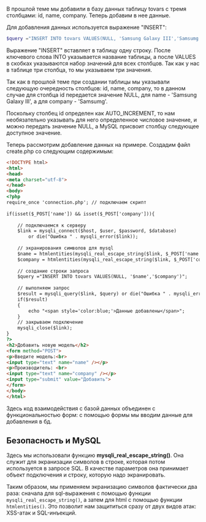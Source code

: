 В прошлой теме мы добавили в базу данных таблицу tovars с тремя столбцами: id, name, company. Теперь добавим в нее данные.

Для добавления данных используется выражение "INSERT":

```php
$query ="INSERT INTO tovars VALUES(NULL, 'Samsung Galaxy III','Samsumg')";
```

Выражение "INSERT" вставляет в таблицу одну строку. После ключевого слова INTO указывается название таблицы, а после VALUES в скобках указываются набор значений для всех столбцов. Так как у нас в таблице три столбца, то мы указываем три значения.

Так как в прошлой теме при создании таблицы мы указывали следующую очередность столбцов: id, name, company, то в данном случае для столбца id передается значение NULL, для name - 'Samsung Galaxy III', а для company - 'Samsumg'.

Поскольку столбец id определен как AUTO_INCREMENT, то нам необязательно указывать для него определенное числовое значение, и можно передать значение NULL, а MySQL присвоит столбцу следующее доступное значение.

Теперь рассмотрим добавление данных на примере. Создадим файл create.php со следующим содержимым:

```html
<!DOCTYPE html>
<html>
<head>
<meta charset="utf-8">
</head>
<body>
<?php
require_once 'connection.php'; // подключаем скрипт
 
if(isset($_POST['name']) && isset($_POST['company'])){
 
    // подключаемся к серверу
    $link = mysqli_connect($host, $user, $password, $database) 
        or die("Ошибка " . mysqli_error($link)); 
     
    // экранирования символов для mysql
    $name = htmlentities(mysqli_real_escape_string($link, $_POST['name']));
    $company = htmlentities(mysqli_real_escape_string($link, $_POST['company']));
     
    // создание строки запроса
    $query ="INSERT INTO tovars VALUES(NULL, '$name','$company')";
     
    // выполняем запрос
    $result = mysqli_query($link, $query) or die("Ошибка " . mysqli_error($link)); 
    if($result)
    {
        echo "<span style='color:blue;'>Данные добавлены</span>";
    }
    // закрываем подключение
    mysqli_close($link);
}
?>
<h2>Добавить новую модель</h2>
<form method="POST">
<p>Введите модель:<br> 
<input type="text" name="name" /></p>
<p>Производитель: <br> 
<input type="text" name="company" /></p>
<input type="submit" value="Добавить">
</form>
</body>
</html>
```

Здесь код взаимодействия с базой данных объединен с функциональностью форм: c помощью формы мы вводим данные для добавления в бд.

## Безопасность и MySQL

Здесь мы использовали функцию **mysqli_real_escape_string()**. Она служит для экранизации символов в строке, которая потом используется в запросе SQL. В качестве параметров она принимает объект подключения и строку, которую надо экранировать.

Таким образом, мы применяем экранизацию символов фактически два раза: сначала для sql-выражения с помощью функции `mysqli_real_escape_string()`, а затем для html с помощью функции `htmlentities()`. Это позволит нам защититься сразу от двух видов атак: XSS-атак и SQL-инъекций.